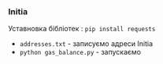 ### Initia

Уставновка бібліотек : `pip install requests`

- `addresses.txt` - записуємо адреси Initia
- `python gas_balance.py` - запускаємо

